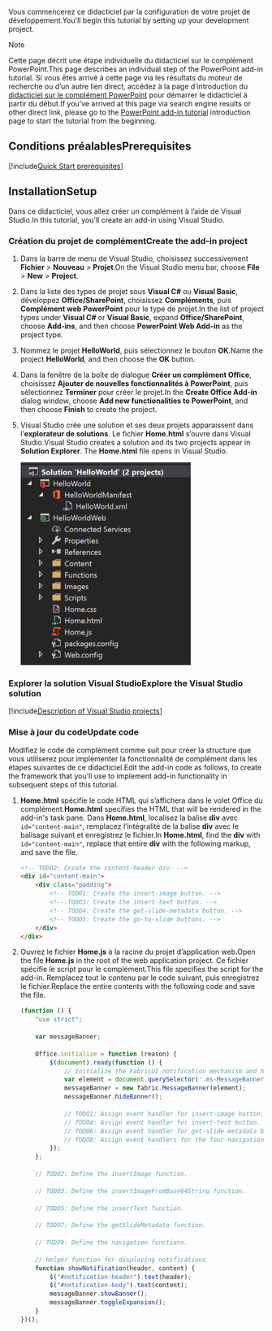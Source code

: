 <span data-ttu-id="23546-101">Vous commencerez ce didacticiel par la configuration de votre projet de développement.</span><span class="sxs-lookup"><span data-stu-id="23546-101">You'll begin this tutorial by setting up your development project.</span></span> 

> [!NOTE]
> <span data-ttu-id="23546-102">Cette page décrit une étape individuelle du didacticiel sur le complément PowerPoint.</span><span class="sxs-lookup"><span data-stu-id="23546-102">This page describes an individual step of the PowerPoint add-in tutorial.</span></span> <span data-ttu-id="23546-103">Si vous êtes arrivé à cette page via les résultats du moteur de recherche ou d’un autre lien direct, accédez à la page d’introduction du [didacticiel sur le complément PowerPoint](../tutorials/powerpoint-tutorial.yml) pour démarrer le didacticiel à partir du début.</span><span class="sxs-lookup"><span data-stu-id="23546-103">If you’ve arrived at this page via search engine results or other direct link, please go to the [PowerPoint add-in tutorial](../tutorials/powerpoint-tutorial.yml) introduction page to start the tutorial from the beginning.</span></span>

## <a name="prerequisites"></a><span data-ttu-id="23546-104">Conditions préalables</span><span class="sxs-lookup"><span data-stu-id="23546-104">Prerequisites</span></span>

[!include[Quick Start prerequisites](../includes/quickstart-vs-prerequisites.md)]

## <a name="setup"></a><span data-ttu-id="23546-105">Installation</span><span class="sxs-lookup"><span data-stu-id="23546-105">Setup</span></span>

<span data-ttu-id="23546-106">Dans ce didacticiel, vous allez créer un complément à l’aide de Visual Studio.</span><span class="sxs-lookup"><span data-stu-id="23546-106">In this tutorial, you'll create an add-in using Visual Studio.</span></span>

### <a name="create-the-add-in-project"></a><span data-ttu-id="23546-107">Création du projet de complément</span><span class="sxs-lookup"><span data-stu-id="23546-107">Create the add-in project</span></span>

1. <span data-ttu-id="23546-108">Dans la barre de menu de Visual Studio, choisissez successivement **Fichier** > **Nouveau** > **Projet**.</span><span class="sxs-lookup"><span data-stu-id="23546-108">On the Visual Studio menu bar, choose  **File** > **New** > **Project**.</span></span>
    
2. <span data-ttu-id="23546-109">Dans la liste des types de projet sous **Visual C#** ou **Visual Basic**, développez **Office/SharePoint**, choisissez **Compléments**, puis **Complément web PowerPoint** pour le type de projet.</span><span class="sxs-lookup"><span data-stu-id="23546-109">In the list of project types under **Visual C#** or **Visual Basic**, expand  **Office/SharePoint**, choose **Add-ins**, and then choose **PowerPoint Web Add-in** as the project type.</span></span> 

3. <span data-ttu-id="23546-110">Nommez le projet **HelloWorld**, puis sélectionnez le bouton **OK**.</span><span class="sxs-lookup"><span data-stu-id="23546-110">Name the project **HelloWorld**, and then choose the **OK** button.</span></span>

4. <span data-ttu-id="23546-111">Dans la fenêtre de la boîte de dialogue **Créer un complément Office**, choisissez **Ajouter de nouvelles fonctionnalités à PowerPoint**, puis sélectionnez **Terminer** pour créer le projet.</span><span class="sxs-lookup"><span data-stu-id="23546-111">In the **Create Office Add-in** dialog window, choose **Add new functionalities to PowerPoint**, and then choose **Finish** to create the project.</span></span>

5. <span data-ttu-id="23546-p102">Visual Studio crée une solution et ses deux projets apparaissent dans l’**explorateur de solutions**. Le fichier **Home.html** s’ouvre dans Visual Studio.</span><span class="sxs-lookup"><span data-stu-id="23546-p102">Visual Studio creates a solution and its two projects appear in **Solution Explorer**. The **Home.html** file opens in Visual Studio.</span></span>

     ![Didacticiel PowerPoint - Fenêtre de l’explorateur de solutions Visual Studio qui affiche les 2 projets dans la solution HelloWorld](../images/powerpoint-tutorial-solution-explorer.png)

### <a name="explore-the-visual-studio-solution"></a><span data-ttu-id="23546-115">Explorer la solution Visual Studio</span><span class="sxs-lookup"><span data-stu-id="23546-115">Explore the Visual Studio solution</span></span>

[!include[Description of Visual Studio projects](../includes/quickstart-vs-solution.md)]

### <a name="update-code"></a><span data-ttu-id="23546-116">Mise à jour du code</span><span class="sxs-lookup"><span data-stu-id="23546-116">Update code</span></span> 

<span data-ttu-id="23546-117">Modifiez le code de complément comme suit pour créer la structure que vous utiliserez pour implémenter la fonctionnalité de complément dans les étapes suivantes de ce didacticiel.</span><span class="sxs-lookup"><span data-stu-id="23546-117">Edit the add-in code as follows, to create the framework that you'll use to implement add-in functionality in subsequent steps of this tutorial.</span></span>

1. <span data-ttu-id="23546-118">**Home.html** spécifie le code HTML qui s’affichera dans le volet Office du complément.</span><span class="sxs-lookup"><span data-stu-id="23546-118">**Home.html** specifies the HTML that will be rendered in the add-in's task pane.</span></span> <span data-ttu-id="23546-119">Dans **Home.html**, localisez la balise **div** avec `id="content-main"`, remplacez l’intégralité de la balise **div** avec le balisage suivant et enregistrez le fichier.</span><span class="sxs-lookup"><span data-stu-id="23546-119">In **Home.html**, find the **div** with `id="content-main"`, replace that entire **div** with the following markup, and save the file.</span></span>

    ```html
    <!-- TODO2: Create the content-header div. -->
    <div id="content-main">
        <div class="padding">
            <!-- TODO1: Create the insert-image button. -->
            <!-- TODO3: Create the insert-text button. -->
            <!-- TODO4: Create the get-slide-metadata button. -->
            <!-- TODO5: Create the go-to-slide buttons. -->
        </div>
    </div>
    ```

2. <span data-ttu-id="23546-120">Ouvrez le fichier **Home.js** à la racine du projet d’application web.</span><span class="sxs-lookup"><span data-stu-id="23546-120">Open the file **Home.js** in the root of the web application project.</span></span> <span data-ttu-id="23546-121">Ce fichier spécifie le script pour le complément.</span><span class="sxs-lookup"><span data-stu-id="23546-121">This file specifies the script for the add-in.</span></span> <span data-ttu-id="23546-122">Remplacez tout le contenu par le code suivant, puis enregistrez le fichier.</span><span class="sxs-lookup"><span data-stu-id="23546-122">Replace the entire contents with the following code and save the file.</span></span>

    ```javascript
    (function () {
        "use strict";

        var messageBanner;

        Office.initialize = function (reason) {
            $(document).ready(function () {
                // Initialize the FabricUI notification mechanism and hide it
                var element = document.querySelector('.ms-MessageBanner');
                messageBanner = new fabric.MessageBanner(element);
                messageBanner.hideBanner();

                // TODO1: Assign event handler for insert-image button.
                // TODO4: Assign event handler for insert-text button.
                // TODO6: Assign event handler for get-slide-metadata button.
                // TODO8: Assign event handlers for the four navigation buttons.
            });
        };

        // TODO2: Define the insertImage function. 

        // TODO3: Define the insertImageFromBase64String function.

        // TODO5: Define the insertText function.

        // TODO7: Define the getSlideMetadata function.

        // TODO9: Define the navigation functions.

        // Helper function for displaying notifications
        function showNotification(header, content) {
            $("#notification-header").text(header);
            $("#notification-body").text(content);
            messageBanner.showBanner();
            messageBanner.toggleExpansion();
        }
    })();
    ```
